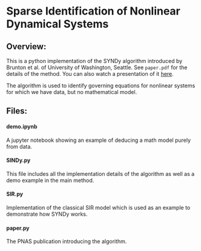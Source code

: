 # Sparse Identification of Nonlinear Dynamical Systems

## Overview:

This is a python implementation of the SYNDy algorithm introduced by Brunton et al. of University of Washington, Seattle.
See `paper.pdf` for the details of the method. You can also watch a presentation of it [here](https://www.youtube.com/watch?v=gSCa78TIldg).

The algorithm is used to identify governing equations for nonlinear systems for which we have data, but no mathematical model.

## Files:

#### demo.ipynb
A jupyter notebook showing an example of deducing a math model purely from data.

#### SINDy.py
This file includes all the implementation details of the algorithm as well as a demo example in the main method. 

#### SIR.py
Implementation of the classical SIR model which is used as an example to demonstrate how SYNDy works.

#### paper.py
The PNAS publication introducing the algorithm.
